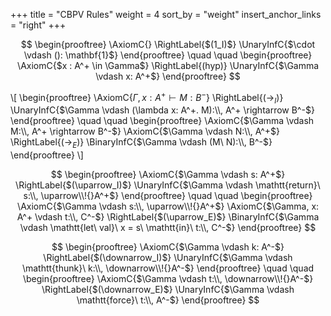 +++
title = "CBPV Rules"
weight = 4
sort_by = "weight"
insert_anchor_links = "right"
+++

$$
\begin{prooftree}
\AxiomC{}
\RightLabel{$(1_I)$}
\UnaryInfC{$\cdot \vdash (): \mathbf{1}$}
\end{prooftree}
\quad
\quad
\begin{prooftree}
\AxiomC{$x : A^+ \in \Gamma$}
\RightLabel{(hyp)}
\UnaryInfC{$\Gamma \vdash x: A^+$}
\end{prooftree}
$$

\\[
\begin{prooftree}
\AxiomC{$\Gamma, x: A^+ \vdash M: B^-$}
\RightLabel{$(\to_I)$}
\UnaryInfC{$\Gamma \vdash (\lambda x: A^+. M):\\, A^+ \rightarrow B^-$}
\end{prooftree}
\quad
\quad
\begin{prooftree}
\AxiomC{$\Gamma \vdash M:\\, A^+ \rightarrow B^-$}
\AxiomC{$\Gamma \vdash N:\\, A^+$}
\RightLabel{$(\to_E)$}
\BinaryInfC{$\Gamma \vdash (M\ N):\\, B^-$}
\end{prooftree}
\\]

$$
\begin{prooftree}
\AxiomC{$\Gamma \vdash s: A^+$}
\RightLabel{$(\uparrow_I)$}
\UnaryInfC{$\Gamma \vdash \mathtt{return}\ s:\\, \uparrow\\!{}A^+$}
\end{prooftree}
\quad
\quad
\begin{prooftree}
\AxiomC{$\Gamma \vdash s:\\, \uparrow\\!{}A^+$}
\AxiomC{$\Gamma, x: A^+ \vdash t:\\, C^-$}
\RightLabel{$(\uparrow_E)$}
\BinaryInfC{$\Gamma \vdash \mathtt{let\ val}\ x = s\ \mathtt{in}\ t:\\, C^-$}
\end{prooftree}
$$

$$
\begin{prooftree}
\AxiomC{$\Gamma \vdash k: A^-$}
\RightLabel{$(\downarrow_I)$}
\UnaryInfC{$\Gamma \vdash \mathtt{thunk}\ k:\\, \downarrow\\!{}A^-$}
\end{prooftree}
\quad
\quad
\begin{prooftree}
\AxiomC{$\Gamma \vdash t:\\, \downarrow\\!{}A^-$}
\RightLabel{$(\downarrow_E)$}
\UnaryInfC{$\Gamma \vdash \mathtt{force}\ t:\\, A^-$}
\end{prooftree}
$$



